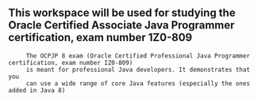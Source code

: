 ## This workspace will be used for studying the Oracle Certified Associate Java Programmer certification, exam number 1Z0-809


         The OCPJP 8 exam (Oracle Certified Professional Java Programmer certification, exam number IZ0-809)
		 is meant for professional Java developers. It demonstrates that you
		 can use a wide range of core Java features (especially the ones added in Java 8)

